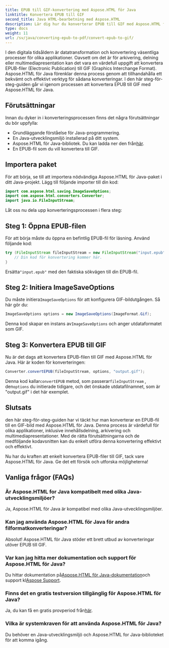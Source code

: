 ```yaml
---
title: EPUB till GIF-konvertering med Aspose.HTML för Java
linktitle: Konvertera EPUB till GIF
second_title: Java HTML-bearbetning med Aspose.HTML
description: Lär dig hur du konverterar EPUB till GIF med Aspose.HTML för Java. Enkel och effektiv konverteringsprocess för alla dina multimediabehov.
type: docs
weight: 11
url: /sv/java/converting-epub-to-pdf/convert-epub-to-gif/
---
```


I den digitala tidsåldern är datatransformation och konvertering väsentliga processer för olika applikationer. Oavsett om det är för arkivering, delning eller multimediapresentation kan det vara en värdefull uppgift att konvertera EPUB-filer (Electronic Publication) till GIF (Graphics Interchange Format). Aspose.HTML för Java förenklar denna process genom att tillhandahålla ett bekvämt och effektivt verktyg för sådana konverteringar. I den här steg-för-steg-guiden går vi igenom processen att konvertera EPUB till GIF med Aspose.HTML för Java.

## Förutsättningar

Innan du dyker in i konverteringsprocessen finns det några förutsättningar du bör uppfylla:

- Grundläggande förståelse för Java-programmering.
- En Java-utvecklingsmiljö installerad på ditt system.
-  Aspose.HTML för Java-bibliotek. Du kan ladda ner den från[här](https://releases.aspose.com/html/java/).
- En EPUB-fil som du vill konvertera till GIF.

## Importera paket

För att börja, se till att importera nödvändiga Aspose.HTML för Java-paket i ditt Java-projekt. Lägg till följande importer till din kod:

```java
import com.aspose.html.saving.ImageSaveOptions;
import com.aspose.html.converters.Converter;
import java.io.FileInputStream;
```

Låt oss nu dela upp konverteringsprocessen i flera steg:

## Steg 1: Öppna EPUB-filen

För att börja måste du öppna en befintlig EPUB-fil för läsning. Använd följande kod:

```java
try (FileInputStream fileInputStream = new FileInputStream("input.epub")) {
    // Din kod för konvertering kommer här.
}
```

 Ersätta`"input.epub"` med den faktiska sökvägen till din EPUB-fil.

## Steg 2: Initiera ImageSaveOptions

 Du måste initiera`ImageSaveOptions` för att konfigurera GIF-bildutgången. Så här gör du:

```java
ImageSaveOptions options = new ImageSaveOptions(ImageFormat.Gif);
```

 Denna kod skapar en instans av`ImageSaveOptions` och anger utdataformatet som GIF.

## Steg 3: Konvertera EPUB till GIF

Nu är det dags att konvertera EPUB-filen till GIF med Aspose.HTML för Java. Här är koden för konverteringen:

```java
Converter.convertEPUB(fileInputStream, options, "output.gif");
```

 Denna kod kallar`convertEPUB` metod, som passerar`fileInputStream` , den`options` du initierade tidigare, och det önskade utdatafilnamnet, som är "output.gif" i det här exemplet. 

## Slutsats

den här steg-för-steg-guiden har vi täckt hur man konverterar en EPUB-fil till en GIF-bild med Aspose.HTML för Java. Denna process är värdefull för olika applikationer, inklusive innehållsdelning, arkivering och multimediapresentationer. Med de rätta förutsättningarna och de medföljande kodavsnitten kan du enkelt utföra denna konvertering effektivt och effektivt.

Nu har du kraften att enkelt konvertera EPUB-filer till GIF, tack vare Aspose.HTML för Java. Ge det ett försök och utforska möjligheterna!

## Vanliga frågor (FAQs)

### Är Aspose.HTML for Java kompatibelt med olika Java-utvecklingsmiljöer?
Ja, Aspose.HTML för Java är kompatibel med olika Java-utvecklingsmiljöer.

### Kan jag använda Aspose.HTML för Java för andra filformatkonverteringar?
Absolut! Aspose.HTML för Java stöder ett brett utbud av konverteringar utöver EPUB till GIF.

### Var kan jag hitta mer dokumentation och support för Aspose.HTML för Java?
 Du hittar dokumentation på[Aspose.HTML för Java-dokumentation](https://reference.aspose.com/html/java/)och support kl[Aspose Support](https://forum.aspose.com/).

### Finns det en gratis testversion tillgänglig för Aspose.HTML för Java?
 Ja, du kan få en gratis provperiod från[här](https://releases.aspose.com/).

### Vilka är systemkraven för att använda Aspose.HTML för Java?
Du behöver en Java-utvecklingsmiljö och Aspose.HTML for Java-biblioteket för att komma igång.